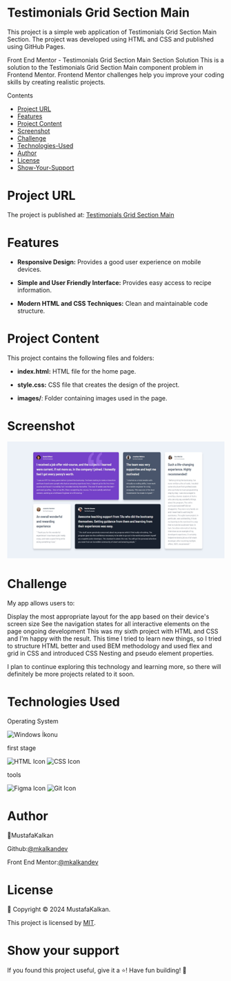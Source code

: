 # Testimonials Grid Section Main

This project is a simple web application of Testimonials Grid Section Main Section. The project was developed using HTML and CSS and published using GitHub Pages.

Front End Mentor - Testimonials Grid Section Main Section Solution
This is a solution to the Testimonials Grid Section Main component problem in Frontend Mentor. Frontend Mentor challenges help you improve your coding skills by creating realistic projects.

Contents

- [Project URL](#project-urls)
- [Features](#features)
- [Project Content](#project-content)
- [Screenshot](#screenshot)
- [Challenge](#challenge)
- [Technologies-Used](#Technologies-Used)
- [Author](#author)
- [License](#license)
- [Show-Your-Support](#show-your-support)

# Project URL

The project is published at: [Testimonials Grid Section Main](https://mkalkandev.github.io/testimonials-grid-section-main/)

# Features

- **Responsive Design:** Provides a good user experience on mobile devices.
- **Simple and User Friendly Interface:** Provides easy access to recipe information.

- **Modern HTML and CSS Techniques:** Clean and maintainable code structure.

# Project Content

This project contains the following files and folders:

- **index.html:** HTML file for the home page.

- **style.css:** CSS file that creates the design of the project.

- **images/**: Folder containing images used in the page.

# Screenshot

![Project Image](./desktop.jpg)

# Challenge

My app allows users to:

Display the most appropriate layout for the app based on their device's screen size
See the navigation states for all interactive elements on the page
ongoing development
This was my sixth project with HTML and CSS and I'm happy with the result. This time I tried to learn new things, so I tried to structure HTML better and used BEM methodology and used flex and grid in CSS and introduced CSS Nesting and pseudo element properties.

I plan to continue exploring this technology and learning more, so there will definitely be more projects related to it soon.

# Technologies Used

Operating System

![Windows İkonu](https://camo.githubusercontent.com/4147b3581940db2affaa27ea9357891c59a1cb3efe74fd025cd4022c0d591114/68747470733a2f2f696d672e736869656c64732e696f2f62616467652f57696e646f77732d3031374144373f7374796c653d666f722d7468652d6261646765266c6f676f3d77696e646f7773266c6f676f436f6c6f723d7768697465)


first stage

![HTML Icon](https://img.shields.io/badge/HTML-5-red?style=badge-for&logo=html5&logoColor=white) ![CSS Icon](https://img.shields.io/badge/CSS-3-blue?style=badge-için&logo=css3&logoColor=beyaz)

tools

![Figma Icon](https://img.shields.io/badge/Figma-8A019C?style=badge-için&logo=figma&logoColor=beyaz) ![Git Icon](https://img.shields.io/badge/Git-F1502F?style=badge-için&logo=git&logoColor=beyaz)

# Author

👤MustafaKalkan

Github:<a href="https://github.com/mkalkandev/" target="_blank">@mkalkandev</a>

Front End Mentor:<a href="https://www.frontendmentor.io/profile/mkalkandev" target="_blank">@mkalkandev</a>

# License

📝 Copyright © 2024 MustafaKalkan.

This project is licensed by [MIT](./LICENSE).

# Show your support

If you found this project useful, give it a ⭐️! Have fun building! 🚀
